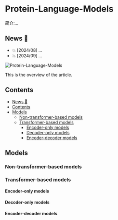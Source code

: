 # Protein-Language-Models

简介:...


## News 🌟

- 💥 [2024/08] ...
- 💥 [2024/09] ...

![Protein-Language-Models](https://github.com/shuxiang111/Protein-Language-Models/blob/c71da17722411fb364288d313198d37384f8049d/figures/overview.png)

This is the overview of the article.


## Contents
- [News 🌟](#-news)
- [Contents](#-contents)
- [Models](#-models)
  - [Non\-transformer\-based models](#-non-transformer-based-models)
  - [Transformer\-based models](#-transformer-based-models)
    - [Encoder\-only models](#-encoder-only-models)
    - [Decoder\-only models](#-decoder-only-models)
    - [Encoder\-decoder models](#-encoder-decoder-models)



## Models

### Non-transformer-based models

### Transformer-based models

#### Encoder-only models

#### Decoder-only models

#### Encoder-decoder models










